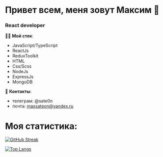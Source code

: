 # Привет всем, меня зовут Максим 👋

### React developer

👨‍💻 **Мой стек**:

- JavaScript/TypeScript
- ReactJs
- ReduxToolkit
- HTML
- Css/Scss
- NodeJs
- ExpressJs
- MongoDB

📩 **Контакты**:

- телеграм: @sate0n
- почта: maxsateon@yandex.ru

# Моя статистика:

[![GitHub Streak](http://github-readme-streak-stats.herokuapp.com?user=MaxBernatsky)](https://git.io/streak-stats)

[![Top Langs](https://github-readme-stats.vercel.app/api/top-langs/?username=MaxBernatsky)](https://github.com/MaxBernatsky/github-readme-stats)
